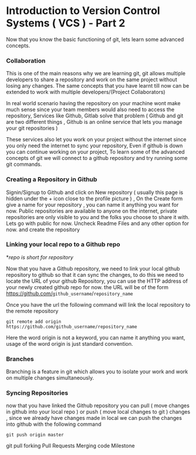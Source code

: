 # Introduction to Version Control Systems ( VCS ) - Part 2

Now that you know the basic functioning of git, lets learn some advanced concepts.

### Collaboration

This is one of the main reasons why we are learning git, git allows multiple developers to share a repository and work on the same project without losing any changes. The same concepts that you have learnt till now can be extended to work with multiple developers/(Project Collaborators)

In real world scenario having the repository on your machine wont make much sense since your team members would also need to access the repository, Services like Github, Gitlab solve that problem ( Github and git are two different things , Github is an online service that lets you manage your git repositories )

These services also let you work on your project without the internet since you only need the internet to sync your repository, Even if github is down you can continue working on your project, To learn some of the advanced concepts of git we will connect to a github repository and try running some git commands.

### Creating a Repository in Github

Signin/Signup to Github and click on New repository ( usually this page is hidden under the + icon close to the profile picture ) , On the Create form give a name for your repository , you can name it anything you want for now.
Public repositories are available to anyone on the internet, private repositories are only visible to you and the folks you choose to share it with. Lets go with public for now.
Uncheck Readme Files and any other option for now. and create the repository

### Linking your local repo to a Github repo

\*_repo is short for repository_

Now that you have a Github repository, we need to link your local github repository to github so that it can sync the changes, to do this we need to locate the URL of your github Repository, you can use the HTTP address of your newly created github repo for now. the URL will be of the form <https://github.com/>`github_username`/`repository_name`

Once you have the url the following command will link the local repository to the remote repository

`git remote add origin https://github.com/github_username/repository_name`

Here the word origin is not a keyword, you can name it anything you want, usage of the word origin is just standard convention.

### Branches

Branching is a feature in git which allows you to isolate your work and work on multiple changes simultaneously.

### Syncing Repositories

now that you have linked the Github repository you can pull ( move changes in github into your local repo ) or push ( move local changes to git ) changes , since we already have changes made in local we can push the changes into github with the following command

`git push origin master`

git pull
forking
Pull Requests
Merging code
Milestone
